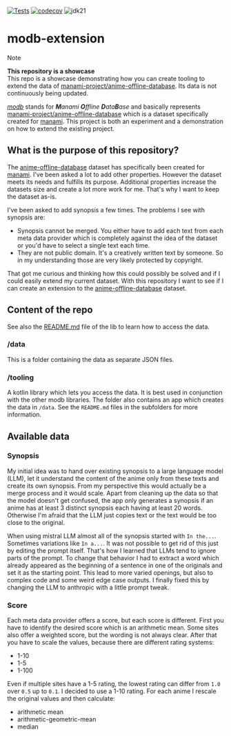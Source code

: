 [![Tests](https://github.com/manami-project/modb-extension/actions/workflows/tests.yml/badge.svg)](https://github.com/manami-project/modb-extension/actions/workflows/tests.yml) [![codecov](https://codecov.io/gh/manami-project/modb-extension/graph/badge.svg?token=JIO3S8SKCG)](https://codecov.io/gh/manami-project/modb-extension) ![jdk21](https://img.shields.io/badge/jdk-21-informational)
# modb-extension

> [!NOTE]
> **This repository is a showcase** \
> This repo is a showcase demonstrating how you can create tooling to extend the data of [manami-project/anime-offline-database](https://github.com/manami-project/anime-offline-database). Its data is not continuously being updated.

_[modb](https://github.com/manami-project?tab=repositories&q=modb&type=source)_ stands for _**M**anami **O**ffline **D**ata**B**ase_ and basically represents [manami-project/anime-offline-database](https://github.com/manami-project/anime-offline-database) which is a dataset specifically created for [manami](https://github.com/manami-project/manami).
This project is both an experiment and a demonstration on how to extend the existing project.

## What is the purpose of this repository?

The [anime-offline-database](https://github.com/manami-project/anime-offline-database) dataset has specifically been created for [manami](https://github.com/manami-project/manami). I've been asked a lot to add other properties.
However the dataset meets its needs and fulfills its purpose. Additional properties increase the datasets size and create a lot more work for me.
That's why I want to keep the dataset as-is.

I've been asked to add synopsis a few times. The problems I see with synopsis are:
* Synopsis cannot be merged. You either have to add each text from each meta data provider which is completely against the idea of the dataset or you'd have to select a single text each time.
* They are not public domain. It's a creatively written text by someone. So in my understanding those are very likely protected by copyright.

That got me curious and thinking how this could possibly be solved and if I could easily extend my current dataset.
With this repository I want to see if I can create an extension to the [anime-offline-database](https://github.com/manami-project/anime-offline-database) dataset.

## Content of the repo

See also the [README.md](tooling/lib/README.md) file of the lib to learn how to access the data.

### /data

This is a folder containing the data as separate JSON files.

### /tooling

A kotlin library which lets you access the data. It is best used in conjunction with the other modb libraries. The folder also contains an app which creates the data in `/data`.
See the `README.md` files in the subfolders for more information.

## Available data

### Synopsis

My initial idea was to hand over existing synopsis to a large language model (LLM), let it understand the content of the anime only from these texts and create its own synopsis.
From my perspective this would actually be a merge process and it would scale.
Apart from cleaning up the data so that the model doesn't get confused, the app only generates a synopsis if an anime has at least 3 distinct synopsis each having at least 20 words.
Otherwise I'm afraid that the LLM just copies text or the text would be too close to the original.

When using mistral LLM almost all of the synopsis started with `In the...`. Sometimes variations like `In a...`. It was not possible to get rid of this just by editing the prompt itself.
That's how I learned that LLMs tend to ignore parts of the prompt. To change that behavior I had to extract a word which already appeared as the beginning of a sentence in one of the originals and set it as the starting point.
This lead to more varied openings, but also to complex code and some weird edge case outputs. I finally fixed this by changing the LLM to anthropic with a little prompt tweak.

### Score

Each meta data provider offers a score, but each score is different.
First you have to identify the desired score which is an arithmetic mean. Some sites also offer a weighted score, but the wording is not always clear.
After that you have to scale the values, because there are different rating systems:
* 1-10
* 1-5
* 1-100

Even if multiple sites have a 1-5 rating, the lowest rating can differ from `1.0` over `0.5` up to `0.1`.
I decided to use a 1-10 rating. For each anime I rescale the original values and then calculate:
* arithmetic mean
* arithmetic-geometric-mean
* median
